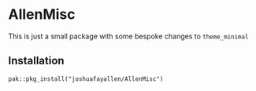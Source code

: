 # AllenMisc

This is just a small package with some bespoke changes to `theme_minimal`


## Installation 


```
pak::pkg_install("joshuafayallen/AllenMisc")
```
